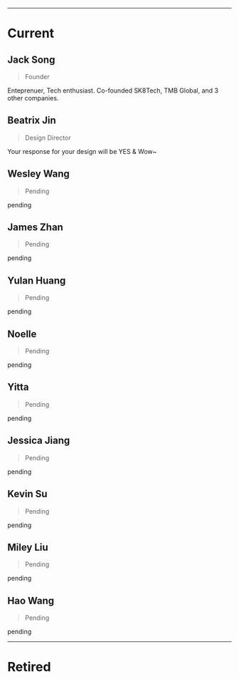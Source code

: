 
---
# Current 

## Jack Song

> Founder

Enteprenuer, Tech enthusiast. Co-founded SK8Tech, TMB Global, and 3 other companies.

## Beatrix Jin

> Design Director

Your response for your design will be YES & Wow~

## Wesley Wang

> Pending

pending

## James Zhan

> Pending

pending

## Yulan Huang

> Pending

pending

## Noelle

> Pending

pending

## Yitta

> Pending

pending

## Jessica Jiang

> Pending

pending

## Kevin Su

> Pending

pending

## Miley Liu

> Pending

pending

## Hao Wang

> Pending

pending

---
# Retired